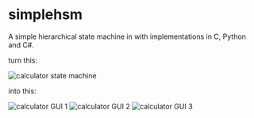 # simplehsm

A simple hierarchical state machine in with implementations in C, Python and C#.

turn this:

![calculator state machine](http://imgur.com/hptSt.png)

into this:

![calculator GUI 1](http://imgur.com/SwqR4.png)
![calculator GUI 2](http://imgur.com/hcSuP.png)
![calculator GUI 3](http://imgur.com/GDuM2.png)
